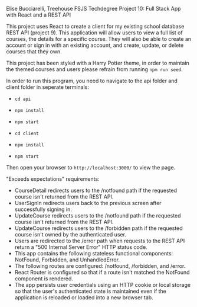 Elise Bucciarelli, Treehouse FSJS Techdegree Project 10: Full Stack App with React and a REST API

This project uses React to create a client for my existing school database REST API (project 9). This application will allow users to view a full list of courses, the details for a specific course. They will also be able to create an account or sign in with an existing account, and create, update, or delete courses that they own.

This project has been styled with a Harry Potter theme, in order to maintain the themed courses and users please refrain from running `npm run seed`. 

In order to run this program, you need to navigate to the api folder and client folder in seperate terminals:
- `cd api`
- `npm install` 
- `npm start`

- `cd client`
- `npm install`
- `npm start`

Then open your browser to `http://localhost:3000/` to view the page.

"Exceeds expectations" requirements:
- CourseDetail redirects users to the /notfound path if the requested course isn't returned from the REST API.
- UserSignIn redirects users back to the previous screen after successfully signing in.
- UpdateCourse redirects users to the /notfound path if the requested course isn't returned from the REST API.
- UpdateCourse redirects users to the /forbidden path if the requested course isn't owned by the authenticated user.
- Users are redirected to the /error path when requests to the REST API return a "500 Internal Server Error" HTTP status code.
- This app contains the following stateless functional components: NotFound, Forbidden, and UnhandledError.
- The following routes are configured: /notfound, /forbidden, and /error. 
- React Router is configured so that if a route isn't matched the NotFound component is rendered.
- The app persists user credentials using an HTTP cookie or local storage so that the user's authenticated state is maintained even if the application is reloaded or loaded into a new browser tab.
